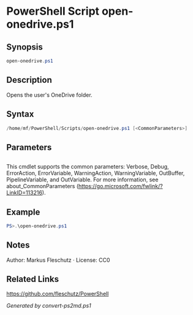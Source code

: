 # PowerShell Script open-onedrive.ps1

## Synopsis
```powershell
open-onedrive.ps1
```

## Description
Opens the user's OneDrive folder.

## Syntax
```powershell
/home/mf/PowerShell/Scripts/open-onedrive.ps1 [<CommonParameters>]
```

## Parameters
## <CommonParameters>
This cmdlet supports the common parameters: Verbose, Debug, ErrorAction, ErrorVariable, WarningAction, WarningVariable, OutBuffer, PipelineVariable, and OutVariable. For more information, see about_CommonParameters (https://go.microsoft.com/fwlink/?LinkID=113216).

## Example
```powershell
PS>.\open-onedrive.ps1
```


## Notes
Author: Markus Fleschutz · License: CC0

## Related Links
https://github.com/fleschutz/PowerShell

*Generated by convert-ps2md.ps1*

